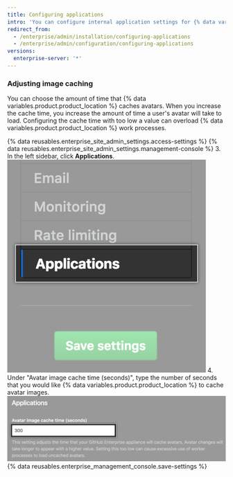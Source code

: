 ```yaml
---
title: Configuring applications
intro: 'You can configure internal application settings for {% data variables.product.product_location %}.'
redirect_from:
  - /enterprise/admin/installation/configuring-applications
  - /enterprise/admin/configuration/configuring-applications
versions:
  enterprise-server: '*'
---
```


### Adjusting image caching

You can choose the amount of time that {% data variables.product.product_location %} caches avatars. When you increase the cache time, you increase the amount of time a user's avatar will take to load. Configuring the cache time with too low a value can overload {% data variables.product.product_location %} work processes.

{% data reusables.enterprise_site_admin_settings.access-settings %}
{% data reusables.enterprise_site_admin_settings.management-console %}
3. In the left sidebar, click **Applications**. ![Applications tab in the settings sidebar](/assets/images/enterprise/management-console/sidebar-applications.png)
4. Under "Avatar image cache time (seconds)", type the number of seconds that you would like
{% data variables.product.product_location %} to cache avatar images.
![Avatar image caching form field](/assets/images/enterprise/management-console/add-image-caching-value-field.png)
{% data reusables.enterprise_management_console.save-settings %}
